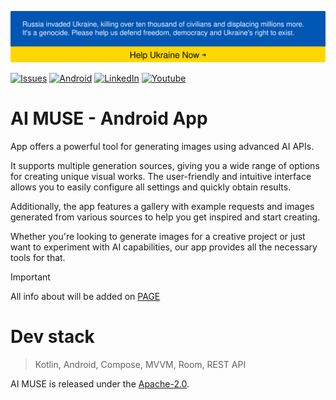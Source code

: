 [![Stand With Ukraine](https://raw.githubusercontent.com/vshymanskyy/StandWithUkraine/main/banner2-direct.svg)](https://vshymanskyy.github.io/StandWithUkraine/)

[![Issues][issues-shield]][issues-url] [![Android][android-shield]][gp-url] [![LinkedIn][linkedin-shield]][linkedin-url] [![Youtube][youtube-shield]][youtube-url] 


# AI MUSE - Android App

App offers a powerful tool for generating images using advanced AI APIs.

It supports multiple generation sources, giving you a wide range of options for creating unique visual works. The user-friendly and intuitive interface allows you to easily configure all settings and quickly obtain results.

Additionally, the app features a gallery with example requests and images generated from various sources to help you get inspired and start creating.

Whether you're looking to generate images for a creative project or just want to experiment with AI capabilities, our app provides all the necessary tools for that.

> [!IMPORTANT]
> All info about will be added on [PAGE](https://tiarait.github.io/AI-MUSE-Intro/)

# Dev stack
> Kotlin, Android, Compose, MVVM, Room, REST API

AI MUSE is released under the [Apache-2.0](LICENSE).



[linkedin-url]: https://linkedin.com/in/tiarait
[linkedin-shield]: https://img.shields.io/badge/-LinkedIn-black.svg?style=for-the-badge&logo=linkedin&colorB=555
[issues-shield]: https://img.shields.io/github/issues/Tiarait/AI-MUSE.svg?style=for-the-badge
[issues-url]: https://github.com/Tiarait/AI-MUSE/issues
[gp-url]: #
[youtube-shield]: https://img.shields.io/badge/-YOUTUBE-red.svg?style=for-the-badge&logo=youtube&colorB=red
[youtube-url]: https://www.youtube.com/watch?v=hNnQyZWJ6Ec

[coffee-shield]: https://img.shields.io/badge/-Bye_me_a_coffee-red.svg?style=for-the-badge&logo=buymeacoffee&colorB=grey
[coffee-url]: https://www.buymeacoffee.com/tiarapps

[android-shield]: https://img.shields.io/badge/Android-5.0+-green?style=for-the-badge
[stand-with-ukraine]: https://img.shields.io/badge/Stand_With-Ukraine-yellow?style=for-the-badge&labelColor=blue
[stand-with-ukraine-url]: https://vshymanskyy.github.io/StandWithUkraine
